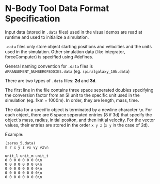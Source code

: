 # N-Body Tool Data Format Specification

Input data (stored in `.data` files) used in the visual demos are read at runtime and used to initialize a simulation.

`.data` files only store object starting positions and velocities and the units used in the simulation. Other simulation data (like integrator, forceComputer) is specified using #defines.

General naming convention for `.data` files is `ARRANGEMENT_NUMBEROFBODIES.data` (eg. `spiralgalaxy_10k.data`)

There are two types of `.data` files: **2d** and **3d**.

The first line in the file contains three space seperated doubles specifying the conversion factor from an SI unit to the specific unit used in the simulation (eg. 1km = 1000m). In order, they are length, mass, time.

The data for a specific object is terminated by a newline character `\n`. For each object, there are 6 space seperated entries (8 if 3d) that specify the object's mass, radius, initial positon, and then initial velocity. For the vector values, their entries are stored in the order `x y z` (`x y` in the case of 2d).

Example:
```
(zeros_5.data)
m r x y z vx vy vz\n

unit_l unit_m unit_t
0 0 0 0 0 0 0 0\n
0 0 0 0 0 0 0 0\n
0 0 0 0 0 0 0 0\n
0 0 0 0 0 0 0 0\n
0 0 0 0 0 0 0 0\n
```
